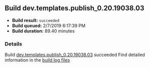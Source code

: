 ## Build dev.templates.publish_0.20.19038.03
- **Build result:** `succeeded`
- **Build queued:** 2/7/2019 6:17:39 PM
- **Build duration:** 89.40 minutes
### Details
Build [dev.templates.publish_0.20.19038.03](https://winappstudio.visualstudio.com/web/build.aspx?pcguid=a4ef43be-68ce-4195-a619-079b4d9834c2&builduri=vstfs%3a%2f%2f%2fBuild%2fBuild%2f27058) succeeded
Find detailed information in the [build log files](https://uwpctdiags.blob.core.windows.net/buildlogs/dev.templates.publish_0.20.19038.03_logs.zip)
